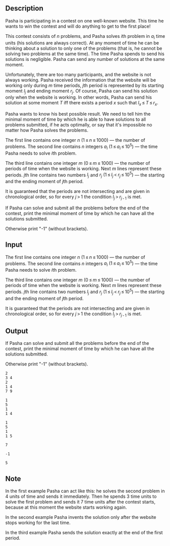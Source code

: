 ## Description

<div><p>Pasha is participating in a contest on one well-known website. This time he wants to win the contest and will do anything to get to the first place!</p><p>This contest consists of <span class="tex-span"><i>n</i></span> problems, and Pasha solves <span class="tex-span"><i>i</i></span>th problem in <span class="tex-span"><i>a</i><sub class="lower-index"><i>i</i></sub></span> time units (his solutions are always correct). At any moment of time he can be thinking about a solution to only one of the problems (that is, he cannot be solving two problems at the same time). The time Pasha spends to send his solutions is negligible. <span class="tex-font-style-bf">Pasha can send any number of solutions at the same moment.</span></p><p>Unfortunately, there are too many participants, and the website is not always working. Pasha received the information that the website will be working only during <span class="tex-span"><i>m</i></span> time periods, <span class="tex-span"><i>j</i></span>th period is represented by its starting moment <span class="tex-span"><i>l</i><sub class="lower-index"><i>j</i></sub></span> and ending moment <span class="tex-span"><i>r</i><sub class="lower-index"><i>j</i></sub></span>. Of course, Pasha can send his solution only when the website is working. In other words, Pasha can send his solution at some moment <span class="tex-span"><i>T</i></span> iff there exists a period <span class="tex-span"><i>x</i></span> such that <span class="tex-span"><i>l</i><sub class="lower-index"><i>x</i></sub> ≤ <i>T</i> ≤ <i>r</i><sub class="lower-index"><i>x</i></sub></span>.</p><p>Pasha wants to know his best possible result. We need to tell him the minimal moment of time by which he is able to have <span class="tex-font-style-bf">solutions to all problems submitted</span>, if he acts optimally, or say that it's impossible no matter how Pasha solves the problems.</p></div><div class="input-specification"><p>The first line contains one integer <span class="tex-span"><i>n</i>&nbsp;(1 ≤ <i>n</i> ≤ 1000)</span> — the number of problems. The second line contains <span class="tex-span"><i>n</i></span> integers <span class="tex-span"><i>a</i><sub class="lower-index"><i>i</i></sub>&nbsp;(1 ≤ <i>a</i><sub class="lower-index"><i>i</i></sub> ≤ 10<sup class="upper-index">5</sup>)</span> — the time Pasha needs to solve <span class="tex-span"><i>i</i></span>th problem.</p><p>The third line contains one integer <span class="tex-span"><i>m</i>&nbsp;(0 ≤ <i>m</i> ≤ 1000)</span> — the number of periods of time when the website is working. Next <span class="tex-span"><i>m</i></span> lines represent these periods. <span class="tex-span"><i>j</i></span>th line contains two numbers <span class="tex-span"><i>l</i><sub class="lower-index"><i>j</i></sub></span> and <span class="tex-span"><i>r</i><sub class="lower-index"><i>j</i></sub>&nbsp;(1 ≤ <i>l</i><sub class="lower-index"><i>j</i></sub> &lt; <i>r</i><sub class="lower-index"><i>j</i></sub> ≤ 10<sup class="upper-index">5</sup>)</span> — the starting and the ending moment of <span class="tex-span"><i>j</i></span>th period.</p><p><span class="tex-font-style-bf">It is guaranteed that the periods are not intersecting and are given in chronological order, so for every <span class="tex-span"><i>j</i> &gt; 1</span> the condition <span class="tex-span"><i>l</i><sub class="lower-index"><i>j</i></sub> &gt; <i>r</i><sub class="lower-index"><i>j</i> - 1</sub></span> is met.</span></p></div><div class="output-specification"><p>If Pasha can solve and submit all the problems before the end of the contest, print the minimal moment of time by which he can have all the solutions submitted.</p><p>Otherwise print "-1" (without brackets).</p></div>

## Input

<p>The first line contains one integer <span class="tex-span"><i>n</i>&nbsp;(1 ≤ <i>n</i> ≤ 1000)</span> — the number of problems. The second line contains <span class="tex-span"><i>n</i></span> integers <span class="tex-span"><i>a</i><sub class="lower-index"><i>i</i></sub>&nbsp;(1 ≤ <i>a</i><sub class="lower-index"><i>i</i></sub> ≤ 10<sup class="upper-index">5</sup>)</span> — the time Pasha needs to solve <span class="tex-span"><i>i</i></span>th problem.</p><p>The third line contains one integer <span class="tex-span"><i>m</i>&nbsp;(0 ≤ <i>m</i> ≤ 1000)</span> — the number of periods of time when the website is working. Next <span class="tex-span"><i>m</i></span> lines represent these periods. <span class="tex-span"><i>j</i></span>th line contains two numbers <span class="tex-span"><i>l</i><sub class="lower-index"><i>j</i></sub></span> and <span class="tex-span"><i>r</i><sub class="lower-index"><i>j</i></sub>&nbsp;(1 ≤ <i>l</i><sub class="lower-index"><i>j</i></sub> &lt; <i>r</i><sub class="lower-index"><i>j</i></sub> ≤ 10<sup class="upper-index">5</sup>)</span> — the starting and the ending moment of <span class="tex-span"><i>j</i></span>th period.</p><p><span class="tex-font-style-bf">It is guaranteed that the periods are not intersecting and are given in chronological order, so for every <span class="tex-span"><i>j</i> &gt; 1</span> the condition <span class="tex-span"><i>l</i><sub class="lower-index"><i>j</i></sub> &gt; <i>r</i><sub class="lower-index"><i>j</i> - 1</sub></span> is met.</span></p>

## Output

<p>If Pasha can solve and submit all the problems before the end of the contest, print the minimal moment of time by which he can have all the solutions submitted.</p><p>Otherwise print "-1" (without brackets).</p>





```input1
2
3 4
2
1 4
7 9

```




```input2
1
5
1
1 4

```




```input3
1
5
1
1 5

```




```output1
7

```




```output2
-1

```




```output3
5

```



## Note

<p>In the first example Pasha can act like this: he solves the second problem in 4 units of time and sends it immediately. Then he spends 3 time units to solve the first problem and sends it 7 time units after the contest starts, because at this moment the website starts working again.</p><p>In the second example Pasha invents the solution only after the website stops working for the last time.</p><p>In the third example Pasha sends the solution exactly at the end of the first period.</p>
